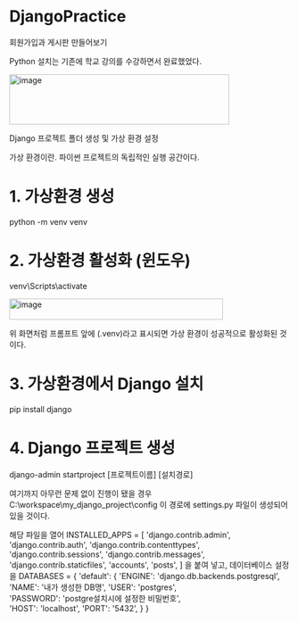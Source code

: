 # DjangoPractice
회원가입과 게시판 만들어보기

Python 설치는 기존에 학교 강의를 수강하면서 완료했었다.

<img width="394" height="90" alt="image" src="https://github.com/user-attachments/assets/839cbb08-6c1d-4096-a39e-fdcc9ab9a470" />


Django 프로젝트 폴더 생성 및 가상 환경 설정

가상 환경이란.
파이썬 프로젝트의 독립적인 실행 공간이다. 

# 1. 가상환경 생성
python -m venv venv

# 2. 가상환경 활성화 (윈도우)
venv\Scripts\activate

<img width="383" height="38" alt="image" src="https://github.com/user-attachments/assets/90f96541-3cfd-4a15-843c-dc810b7840fd" />

위 화면처럼 프롬프트 앞에 (.venv)라고 표시되면 가상 환경이 성공적으로 활성화된 것이다.

# 3. 가상환경에서 Django 설치
pip install django

# 4. Django 프로젝트 생성
django-admin startproject [프로젝트이름] [설치경로]

여기까지 아무런 문제 없이 진행이 됐을 경우
C:\workspace\my_django_project\config
이 경로에 settings.py 파일이 생성되어 있을 것이다.

해당 파일을 열어
INSTALLED_APPS = [
    'django.contrib.admin',
    'django.contrib.auth',
    'django.contrib.contenttypes',
    'django.contrib.sessions',
    'django.contrib.messages',
    'django.contrib.staticfiles',
    'accounts', 
    'posts', 
]
을 붙여 넣고,
데이터베이스 설정을 
DATABASES = {
    'default': {
        'ENGINE': 'django.db.backends.postgresql',
        'NAME': '내가 생성한 DB명',
        'USER': 'postgres',   
        'PASSWORD': 'postgre설치시에 설정한 비밀번호',    
        'HOST': 'localhost',
        'PORT': '5432',
    }
}






